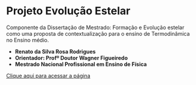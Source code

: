 # Projeto Evolução Estelar

Componente da Dissertação de Mestrado: Formação e Evolução estelar como 
uma proposta de contextualização para o ensino de Termodinâmica no Ensino médio.

- **Renato da Silva Rosa Rodrigues**
- **Orientador: Profº Doutor Wagner Figueiredo**
- **Mestrado Nacional Profissional em Ensino de Física**

 [Clique aqui para acessar a página](https://lordjack.github.io/evolucao_estelar)
